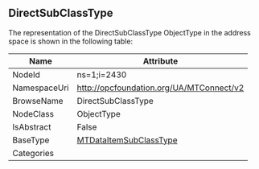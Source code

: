 <!-- objecttype -->
## DirectSubClassType
  
<!-- end of text -->
The representation of the DirectSubClassType ObjectType in the address space is shown in the following table:  

|Name|Attribute|
|---|---|
|NodeId|ns=1;i=2430|
|NamespaceUri|http://opcfoundation.org/UA/MTConnect/v2|
|BrowseName|DirectSubClassType|
|NodeClass|ObjectType|
|IsAbstract|False|
|BaseType|[MTDataItemSubClassType](../../ObjectTypes/MTDataItemSubClassType/readme.md)|
|Categories||

